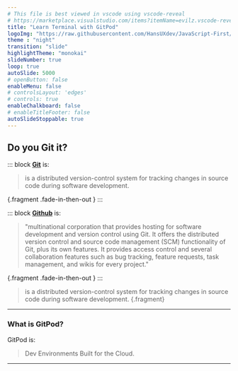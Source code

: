 ```yaml
---
# This file is best viewed in vscode using vscode-reveal
# https://marketplace.visualstudio.com/items?itemName=evilz.vscode-reveal
title: "Learn Terminal with GitPod"
logoImg: "https://raw.githubusercontent.com/HansUXdev/JavaScript-First/2acf5840c15af96602aceb66303ea69c5b75e344/logo.svg"
theme : "night"
transition: "slide"
highlightTheme: "monokai"
slideNumber: true
loop: true
autoSlide: 5000 
# openButton: false
enableMenu: false
# controlsLayout: 'edges'
# controls: true
enableChalkboard: false
# enableTitleFooter: false
autoSlideStoppable: true
---
```


<script async src="https://www.googletagmanager.com/gtag/js?id=UA-176679651-1"></script>
<script>
  window.dataLayer = window.dataLayer || [];
  function gtag(){dataLayer.push(arguments);}
  gtag('js', new Date());

  gtag('config', 'UA-176679651-1');
</script>

<link rel="stylesheet" href="theme.css">

<!-- 
What level is their knowledge at?:
 remember &  understand, 
-->

## Do you Git it? 

 
::: block
 **[Git](https://en.wikipedia.org/wiki/Git)** is:

  > is a distributed version-control system for tracking changes in source code during software development. 
  
  {.fragment  .fade-in-then-out }
::: 

::: block
 **[Github](https://github.com/)** is:

  >  "multinational corporation that provides hosting for software development and version control using Git. It offers the distributed version control and source code management (SCM) functionality of Git, plus its own features. It provides access control and several collaboration features such as bug tracking, feature requests, task management, and wikis for every project."
  
   {.fragment  .fade-in-then-out }
::: 


  > is a distributed version-control system for tracking changes in source code during software development. 
  {.fragment}  


---



### What is GitPod? 

GitPod is:
> Dev Environments Built for the Cloud.



---
